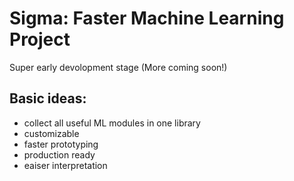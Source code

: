 # Sigma: Faster Machine Learning Project
 Super early devolopment stage
 (More coming soon!)
 
## Basic ideas:
* collect all useful ML modules in one library
* customizable
* faster prototyping
* production ready
* eaiser interpretation

